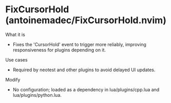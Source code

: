 # FixCursorHold (antoinemadec/FixCursorHold.nvim)

What it is
- Fixes the 'CursorHold' event to trigger more reliably, improving responsiveness for plugins depending on it.

Use cases
- Required by neotest and other plugins to avoid delayed UI updates.

Modify
- No configuration; loaded as a dependency in lua/plugins/cpp.lua and lua/plugins/python.lua.